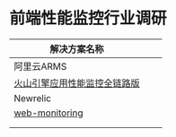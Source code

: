 # 前端性能监控行业调研



| 解决方案名称                                                 |      |      |
| ------------------------------------------------------------ | ---- | ---- |
| 阿里云ARMS                                                   |      |      |
| [火山引擎应用性能监控全链路版](https://www.volcengine.com/products/apmplus) |      |      |
| Newrelic                                                     |      |      |
| [web-monitoring](https://github.com/kisslove/web-monitoring/) |      |      |
|                                                              |      |      |
|                                                              |      |      |

